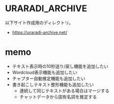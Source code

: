 # URARADI_ARCHIVE

以下サイト作成用のディレクトリ。

- https://uraradi-archive.net/

# memo

- テキスト表示時の10秒送り/戻し機能を追加したい
- Wordcloud表示機能も追加したい
- チャプター自動推定機能も追加したい
- 書き起こしテキスト整形機能も追加したい
  - 連続して同じテキストがある場合はマージする
  - チャットデータから固有名詞を推定する
